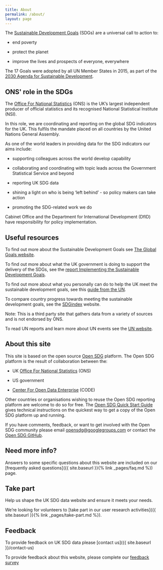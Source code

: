 ```yaml
---
title: About
permalink: /about/
layout: page
---
```

The [Sustainable Development Goals](https://sdgs.un.org/goals) (SDGs) are a universal call to action to:

  * end poverty
  
  * protect the planet
  
  * improve the lives and prospects of everyone, everywhere

The 17 Goals were adopted by all UN Member States in 2015, as part of the [2030 Agenda for Sustainable Development](https://sdgs.un.org/2030agenda).

## ONS' role in the SDGs
The [Office For National Statistics](https://www.ons.gov.uk/) (ONS) is the UK’s largest independent producer of official statistics and its recognised National Statistical Institute (NSI).

In this role, we are coordinating and reporting on the global SDG indicators for the UK. This fulfils the mandate placed on all countries by the United Nations General Assembly.

As one of the world leaders in providing data for the SDG indicators our aims include: 

  * supporting colleagues across the world develop capability
  
  * collaborating and coordinating with topic leads across the Government Statistical Service and beyond
  
  * reporting UK SDG data
  
  * shining a light on who is being ‘left behind’ - so policy makers can take action 
  
  * promoting the SDG-related work we do
  
Cabinet Office and the Department for International Development (DfID) have responsibility for policy implementation. 

## Useful resources

To find out more about the Sustainable Development Goals see [The Global Goals website](https://www.globalgoals.org/).

To find out more about what the UK government is doing to support the delivery of the SDGs, see the [report Implementing the Sustainable Development Goals](https://www.gov.uk/government/publications/implementing-the-sustainable-development-goals/implementing-the-sustainable-development-goals--2).

To find out more about what you personally can do to help the UK meet the sustainable development goals, see this [guide from the UN](https://www.un.org/sustainabledevelopment/takeaction/).

To compare country progress towards meeting the sustainable development goals, see the [SDGindex](https://dashboards.sdgindex.org/rankings) website.

Note: This is a third party site that gathers data from a variety of sources and is not endorsed by ONS.

To read UN reports and learn more about UN events see the [UN website](https://sdgs.un.org/).

## About this site
This site is based on the open source [Open SDG](https://open-sdg.org) platform. The Open SDG platform is the result of collaboration between the:

  * UK [Office For National Statistics](https://www.ons.gov.uk/) (ONS)
  
  * US government
  
  * [Center For Open Data Enterprise](http://opendataenterprise.org/) (CODE)
    
Other countries or organisations wishing to reuse the Open SDG reporting platform are welcome to do so for free. The [Open SDG Quick Start Guide](https://open-sdg.readthedocs.io/en/latest/quick-start/) gives technical instructions on the quickest way to get a copy of the Open SDG platform up and running.

If you have comments, feedback, or want to get involved with the Open SDG community please email <opensdg@googlegroups.com> or contact the [Open SDG GitHub](https://github.com/open-sdg/open-sdg).

## Need more info?
Answers to some specific questions about this website are included on our [frequently asked questions]({{ site.baseurl }}{% link _pages/faq.md %}) page.

## Take part

Help us shape the UK SDG data website and ensure it meets your needs.

We’re looking for volunteers to [take part in our user research activities]({{ site.baseurl }}{% link _pages/take-part.md %}).

## Feedback
To provide feedback on UK SDG data please [contact us]({{ site.baseurl }}/contact-us)

To provide feedback about this website, please complete our [feedback survey](https://www.surveymonkey.co.uk/r/SDGfeedback)

